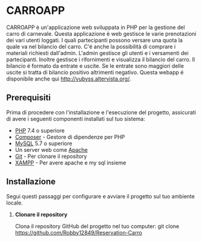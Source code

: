 # CARROAPP

CARROAPP è un'applicazione web sviluppata in PHP per la gestione del carro di carnevale. Questa applicazione è web gestisce le varie prenotazioni dei vari utenti loggati. I quali partecipanti possono versare una quota la quale va nel bilancio del carro. C'é anche la possibilità di comprare i materiali richiesti dall'admin. L'admin gestisce gli utenti e i versamenti dei partecipanti. Inoltre gestisce i rifornimenti e visualizza il bilancio del carro. Il bilancio é formato da entrate e uscite. Se le entrate sono maggiori delle uscite si tratta di bilancio positivo altrimenti negativo. Questa webapp é disponibile anche qui http://vubyss.altervista.org/. 

## Prerequisiti

Prima di procedere con l'installazione e l'esecuzione del progetto, assicurati di avere i seguenti componenti installati sul tuo sistema:

- [PHP](https://www.php.net/downloads) 7.4 o superiore
- [Composer](https://getcomposer.org/download/) - Gestore di dipendenze per PHP
- [MySQL](https://dev.mysql.com/downloads/) 5.7 o superiore
- Un server web come [Apache](https://httpd.apache.org/download.cgi) 
- [Git](https://git-scm.com/downloads) - Per clonare il repository
- [XAMPP](https://www.apachefriends.org/it/download.html) - Per avere apache e my sql insieme 

## Installazione

Segui questi passaggi per configurare e avviare il progetto sul tuo ambiente locale.

1. **Clonare il repository**

   Clona il repository GitHub del progetto nel tuo computer:
   git clone  https://github.com/Robby12849/Reservation-Carro